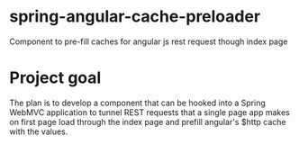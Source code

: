 # spring-angular-cache-preloader
Component to pre-fill caches for angular js rest request though index page

# Project goal

The plan is to develop a component that can be hooked into a Spring WebMVC application to tunnel REST requests that a single page app makes on first page load through the index page and prefill angular's $http cache with the values.

